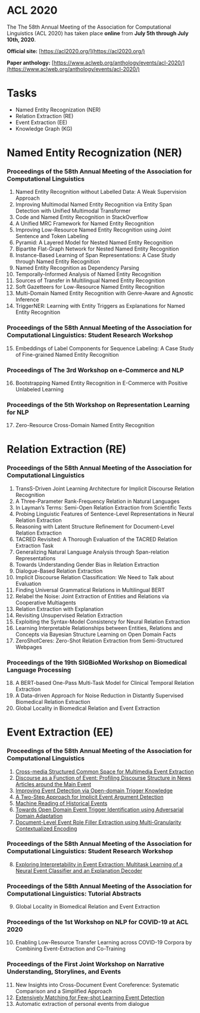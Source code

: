 # ACL 2020
The The 58th Annual Meeting of the Association for Computational Linguistics (ACL 2020) has taken place **online** from **July 5th through July 10th, 2020**.
  
**Official site:** [https://acl2020.org/](https://acl2020.org/) 
  
**Paper anthology:** [https://www.aclweb.org/anthology/events/acl-2020/](https://www.aclweb.org/anthology/events/acl-2020/)

# Tasks
- Named Entity Recognization (NER)
- Relation Extraction (RE)
- Event Extraction (EE)
- Knowledge Graph (KG)
# Named Entity Recognization (NER)
### Proceedings of the 58th Annual Meeting of the Association for Computational Linguistics
1. Named Entity Recognition without Labelled Data: A Weak Supervision Approach
2. Improving Multimodal Named Entity Recognition via Entity Span Detection with Unified Multimodal Transformer
3. Code and Named Entity Recognition in StackOverflow
4. A Unified MRC Framework for Named Entity Recognition
5. Improving Low-Resource Named Entity Recognition using Joint Sentence and Token Labeling
6. Pyramid: A Layered Model for Nested Named Entity Recognition
7. Bipartite Flat-Graph Network for Nested Named Entity Recognition
8. Instance-Based Learning of Span Representations: A Case Study through Named Entity Recognition
9. Named Entity Recognition as Dependency Parsing
10. Temporally-Informed Analysis of Named Entity Recognition
11. Sources of Transfer in Multilingual Named Entity Recognition
12. Soft Gazetteers for Low-Resource Named Entity Recognition
13. Multi-Domain Named Entity Recognition with Genre-Aware and Agnostic Inference
14. TriggerNER: Learning with Entity Triggers as Explanations for Named Entity Recognition

### Proceedings of the 58th Annual Meeting of the Association for Computational Linguistics: Student Research Workshop
15. Embeddings of Label Components for Sequence Labeling: A Case Study of Fine-grained Named Entity Recognition
### Proceedings of The 3rd Workshop on e-Commerce and NLP
16. Bootstrapping Named Entity Recognition in E-Commerce with Positive Unlabeled Learning
### Proceedings of the 5th Workshop on Representation Learning for NLP
17. Zero-Resource Cross-Domain Named Entity Recognition
# Relation Extraction (RE)
### Proceedings of the 58th Annual Meeting of the Association for Computational Linguistics
1. TransS-Driven Joint Learning Architecture for Implicit Discourse Relation Recognition
2. A Three-Parameter Rank-Frequency Relation in Natural Languages
3. In Layman’s Terms: Semi-Open Relation Extraction from Scientific Texts
4. Probing Linguistic Features of Sentence-Level Representations in Neural Relation Extraction
5. Reasoning with Latent Structure Refinement for Document-Level Relation Extraction
6. TACRED Revisited: A Thorough Evaluation of the TACRED Relation Extraction Task
7. Generalizing Natural Language Analysis through Span-relation Representations
8. Towards Understanding Gender Bias in Relation Extraction
9. Dialogue-Based Relation Extraction
10. Implicit Discourse Relation Classification: We Need to Talk about Evaluation
11. Finding Universal Grammatical Relations in Multilingual BERT
12. Relabel the Noise: Joint Extraction of Entities and Relations via Cooperative Multiagents
13. Relation Extraction with Explanation
14. Revisiting Unsupervised Relation Extraction
15. Exploiting the Syntax-Model Consistency for Neural Relation Extraction
16. Learning Interpretable Relationships between Entities, Relations and Concepts via Bayesian Structure Learning on Open Domain Facts
17. ZeroShotCeres: Zero-Shot Relation Extraction from Semi-Structured Webpages
### Proceedings of the 19th SIGBioMed Workshop on Biomedical Language Processing
18. A BERT-based One-Pass Multi-Task Model for Clinical Temporal Relation Extraction
19. A Data-driven Approach for Noise Reduction in Distantly Supervised Biomedical Relation Extraction
20. Global Locality in Biomedical Relation and Event Extraction
# Event Extraction (EE)
### Proceedings of the 58th Annual Meeting of the Association for Computational Linguistics
1. [Cross-media Structured Common Space for Multimedia Event Extraction](https://github.com/Clearailhc/KG-NLP-Papers/blob/main/ACL/2020/EE/1.%20Cross-media%20Structured%20Common%20Space%20for%20Multimedia%20Event%20Extraction.md)
2. [Discourse as a Function of Event: Profiling Discourse Structure in News Articles around the Main Event](https://github.com/Clearailhc/KG-NLP-Papers/blob/main/ACL/2020/EE/2.%20Discourse%20as%20a%20Function%20of%20Event_Profiling%20Discourse%20Structure%20in%20News%20Articles%20around%20the%20Main%20Event.md)
3. [Improving Event Detection via Open-domain Trigger Knowledge](https://github.com/Clearailhc/KG-NLP-Papers/blob/main/ACL/2020/EE/3.%20Improving%20Event%20Detection%20via%20Open-domain%20Trigger%20Knowledge.md)
4. [A Two-Step Approach for Implicit Event Argument Detection](https://github.com/Clearailhc/KG-NLP-Papers/blob/main/ACL/2020/EE/4.%20A%20Two-Step%20Approach%20for%20Implicit%20Event%20Argument%20Detection.md)
5. [Machine Reading of Historical Events](https://github.com/Clearailhc/KG-NLP-Papers/blob/main/ACL/2020/EE/5.%20Machine%20Reading%20of%20Historical%20Events.md)
6. [Towards Open Domain Event Trigger Identification using Adversarial Domain Adaptation](https://github.com/Clearailhc/KG-NLP-Papers/blob/main/ACL/2020/EE/6.%20Towards%20Open%20Domain%20Event%20Trigger%20Identification%20using%20Adversarial%20Domain%20Adaptation.md)
7. [Document-Level Event Role Filler Extraction using Multi-Granularity Contextualized Encoding](EE/7.%20Document-Level%20Event%20Role%20Filler%20Extraction%20using%20Multi-Granularity%20Contextualized%20Encoding.md)
### Proceedings of the 58th Annual Meeting of the Association for Computational Linguistics: Student Research Workshop
8. [Exploring Interpretability in Event Extraction: Multitask Learning of a Neural Event Classifier and an Explanation Decoder](EE/8.%20Exploring%20Interpretability%20in%20Event%20Extraction_Multitask%20Learning%20of%20a%20Neural%20Event%20Classifier%20and%20an%20Explanation%20Decoder.md)
### Proceedings of the 58th Annual Meeting of the Association for Computational Linguistics: Tutorial Abstracts
9. Global Locality in Biomedical Relation and Event Extraction
### Proceedings of the 1st Workshop on NLP for COVID-19 at ACL 2020
10. Enabling Low-Resource Transfer Learning across COVID-19 Corpora by Combining Event-Extraction and Co-Training
### Proceedings of the First Joint Workshop on Narrative Understanding, Storylines, and Events
11. New Insights into Cross-Document Event Coreference: Systematic Comparison and a Simplified Approach
12. [Extensively Matching for Few-shot Learning Event Detection](https://github.com/Clearailhc/KG-NLP-Papers/blob/main/ACL/2020/EE/12.%20Extensively%20Matching%20for%20Few-shot%20Learning%20Event%20Detection.md)
13. Automatic extraction of personal events from dialogue

